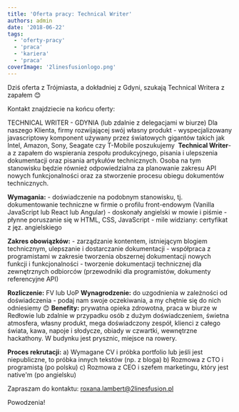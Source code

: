 ```yaml
---
title: 'Oferta pracy: Technical Writer'
authors: admin
date: '2018-06-22'
tags:
  - 'oferty-pracy'
  - 'praca'
  - 'kariera'
  - 'praca'
coverImage: '2linesfusionlogo.png'
---
```


Dziś oferta z Trójmiasta, a dokładniej z Gdyni, szukają Technical Writera z
zapałem 😊

<!--truncate-->

Kontakt znajdziecie na końcu oferty:

TECHNICAL WRITER - GDYNIA (lub zdalnie z delegacjami w biurze) Dla naszego
Klienta, firmy rozwijającej swój własny produkt - wyspecjalizowany javascriptowy
komponent używany przez światowych gigantów takich jak Intel, Amazon, Sony,
Seagate czy T-Mobile poszukujemy  **Technical Writer**\-a z zapałem do
wspierania zespołu produkcyjnego, pisania i ulepszenia dokumentacji oraz pisania
artykułów technicznych. Osoba na tym stanowisku będzie również odpowiedzialna za
planowanie zakresu API nowych funkcjonalności oraz za stworzenie procesu obiegu
dokumentów technicznych.

**Wymagania:** - doświadczenie na podobnym stanowisku, tj. dokumentowanie
techniczne w firmie o profilu front-endowym (Vanilla JavaScript lub React lub
Angular) - doskonały angielski w mowie i piśmie - płynne poruszanie się w HTML,
CSS, JavaScript - mile widziany: certyfikat z jęz. angielskiego

**Zakres obowiązków:** - zarządzanie kontentem, istniejącym blogiem technicznym,
ulepszanie i dostarczanie dokumentacji - współpraca z programistami w zakresie
tworzenia obszernej dokumentacji nowych funkcji i funkcjonalności - tworzenie
dokumentacji technicznej dla zewnętrznych odbiorców (przewodniki dla
programistów, dokumenty referencyjne API)

**Rozliczenie:** FV lub UoP **Wynagrodzenie:** do uzgodnienia w zależności od
doświadczenia - podaj nam swoje oczekiwania, a my chętnie się do nich odniesiemy
😊 **Benefity:** prywatna opieka zdrowotna, praca w biurze w Redłowie lub
zdalnie w przypadku osób z dużym doświadczeniem, świetna atmosfera, własny
produkt, mega doświadczony zespół, klienci z całego świata, kawa, napoje i
słodycze, obiady w czwartki, wewnętrzne hackathony. W budynku jest prysznic,
miejsce na rowery.

**Proces rekrutacji:** a) Wymagane CV i próbka portfolio lub jeśli jest
niepubliczne, to próbka innych tekstów (np. z bloga) b) Rozmowa z CTO i
programistą (po polsku) c) Rozmowa z CEO i szefem marketingu, który jest
native'm (po angielsku)

Zapraszam do kontaktu: roxana.lambert@2linesfusion.pl

Powodzenia!
